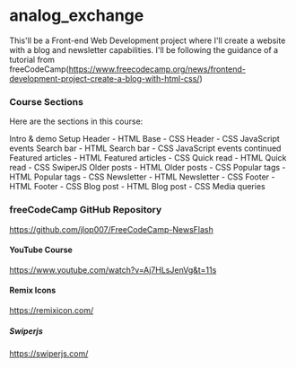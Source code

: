 # analog_exchange
This'll be a Front-end Web Development project where I'll create a website with a blog and newsletter capabilities. I'll be following the guidance of a tutorial from freeCodeCamp(https://www.freecodecamp.org/news/frontend-development-project-create-a-blog-with-html-css/)

### Course Sections

Here are the sections in this course:

Intro & demo
Setup
Header - HTML
Base - CSS
Header - CSS
JavaScript events
Search bar - HTML
Search bar - CSS
JavaScript events continued
Featured articles - HTML
Featured articles - CSS
Quick read - HTML
Quick read - CSS
SwiperJS
Older posts - HTML
Older posts - CSS
Popular tags - HTML
Popular tags - CSS
Newsletter - HTML
Newsletter - CSS
Footer - HTML
Footer - CSS
Blog post - HTML
Blog post - CSS
Media queries

### freeCodeCamp GitHub Repository
https://github.com/jlop007/FreeCodeCamp-NewsFlash

#### YouTube Course
https://www.youtube.com/watch?v=Aj7HLsJenVg&t=11s

#### Remix Icons
https://remixicon.com/

##### Swiperjs
https://swiperjs.com/